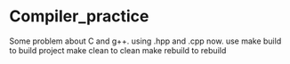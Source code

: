 # Compiler_practice
Some problem about C and g++. using .hpp and .cpp now.
use make build to build project
make clean to clean 
make rebuild to rebuild